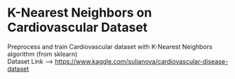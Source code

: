 # K-Nearest Neighbors on Cardiovascular Dataset
 Preprocess and train Cardiovascular dataset with K-Nearest Neighbors algorithm (from sklearn)
 <br>
 Dataset Link --> https://www.kaggle.com/sulianova/cardiovascular-disease-dataset
